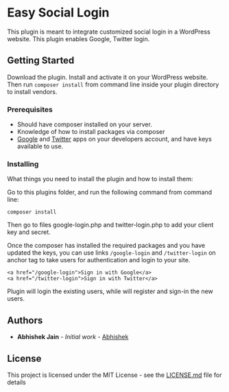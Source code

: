 # Easy Social Login

This plugin is meant to integrate customized social login in a WordPress website. This plugin enables Google, Twitter login.

## Getting Started

Download the plugin. Install and activate it on your WordPress website. Then run `composer install` from command line inside your plugin directory to install vendors.

### Prerequisites

* Should have composer installed on your server.
* Knowledge of how to install packages via composer
* [Google](https://console.cloud.google.com) and [Twitter](https://developer.twitter.com/en/apps) apps on your developers account, and have keys available to use.


### Installing

What things you need to install the plugin and how to install them:

Go to this plugins folder, and run the following command from command line:

```
composer install
```

Then go to files google-login.php and twitter-login.php to add your client key and secret.

Once the composer has installed the required packages and you have updated the keys, you can use links `/google-login` and `/twitter-login` on anchor tag to take users for authentication and login to your site.

```
<a href="/google-login">Sign in with Google</a>
<a href="/twitter-login">Sign in with Twitter</a>
```

Plugin will login the existing users, while will register and sign-in the new users.

## Authors

* **Abhishek Jain** - *Initial work* - [Abhishek](https://github.com/abhij89)

## License

This project is licensed under the MIT License - see the [LICENSE.md](LICENSE.md) file for details

